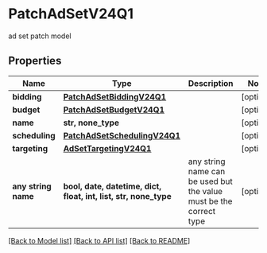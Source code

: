 # PatchAdSetV24Q1

ad set patch model

## Properties
Name | Type | Description | Notes
------------ | ------------- | ------------- | -------------
**bidding** | [**PatchAdSetBiddingV24Q1**](PatchAdSetBiddingV24Q1.md) |  | [optional] 
**budget** | [**PatchAdSetBudgetV24Q1**](PatchAdSetBudgetV24Q1.md) |  | [optional] 
**name** | **str, none_type** |  | [optional] 
**scheduling** | [**PatchAdSetSchedulingV24Q1**](PatchAdSetSchedulingV24Q1.md) |  | [optional] 
**targeting** | [**AdSetTargetingV24Q1**](AdSetTargetingV24Q1.md) |  | [optional] 
**any string name** | **bool, date, datetime, dict, float, int, list, str, none_type** | any string name can be used but the value must be the correct type | [optional]

[[Back to Model list]](../README.md#documentation-for-models) [[Back to API list]](../README.md#documentation-for-api-endpoints) [[Back to README]](../README.md)


